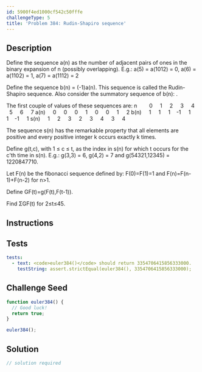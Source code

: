 ```yaml
---
id: 5900f4ed1000cf542c50fffe
challengeType: 5
title: 'Problem 384: Rudin-Shapiro sequence'
---
```


## Description
<section id='description'>
Define the sequence a(n) as the number of adjacent pairs of ones in the binary expansion of n (possibly overlapping).
E.g.: a(5) = a(1012) = 0, a(6) = a(1102) = 1, a(7) = a(1112) = 2

Define the sequence b(n) = (-1)a(n).
This sequence is called the Rudin-Shapiro sequence.
Also consider the summatory sequence of b(n): .

The first couple of values of these sequences are:
n        0     1     2     3     4     5     6     7
a(n)     0     0     0     1     0     0     1     2
b(n)     1     1     1    -1     1     1    -1     1
s(n)     1     2     3     2     3     4     3     4

The sequence s(n) has the remarkable property that all elements are positive and every positive integer k occurs exactly k times.

Define g(t,c), with 1 ≤ c ≤ t, as the index in s(n) for which t occurs for the c'th time in s(n).
E.g.: g(3,3) = 6, g(4,2) = 7 and g(54321,12345) = 1220847710.

Let F(n) be the fibonacci sequence defined by:
F(0)=F(1)=1 and
F(n)=F(n-1)+F(n-2) for n>1.

Define GF(t)=g(F(t),F(t-1)).

Find ΣGF(t) for 2≤t≤45.
</section>

## Instructions
<section id='instructions'>

</section>

## Tests
<section id='tests'>

```yml
tests:
  - text: <code>euler384()</code> should return 3354706415856333000.
    testString: assert.strictEqual(euler384(), 3354706415856333000);

```

</section>

## Challenge Seed
<section id='challengeSeed'>

<div id='js-seed'>

```js
function euler384() {
  // Good luck!
  return true;
}

euler384();
```

</div>



</section>

## Solution
<section id='solution'>

```js
// solution required
```

</section>
